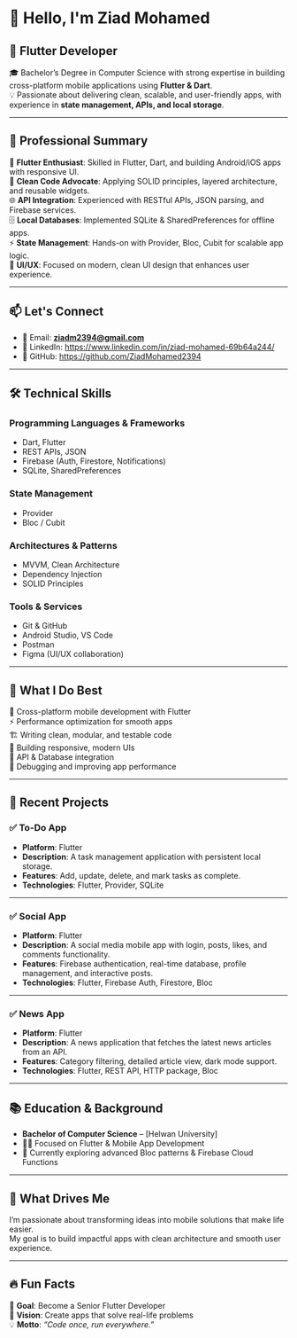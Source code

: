 # 👋 Hello, I'm Ziad Mohamed  
## 🚀 Flutter Developer 

🎓 Bachelor’s Degree in Computer Science with strong expertise in building cross-platform mobile applications using **Flutter & Dart**.  
💡 Passionate about delivering clean, scalable, and user-friendly apps, with experience in **state management, APIs, and local storage**.  

---

## 💼 Professional Summary  

📱 **Flutter Enthusiast**: Skilled in Flutter, Dart, and building Android/iOS apps with responsive UI.  
🎯 **Clean Code Advocate**: Applying SOLID principles, layered architecture, and reusable widgets.  
🌐 **API Integration**: Experienced with RESTful APIs, JSON parsing, and Firebase services.  
🗄️ **Local Databases**: Implemented SQLite & SharedPreferences for offline apps.  
⚡ **State Management**: Hands-on with Provider, Bloc, Cubit for scalable app logic.  
🎨 **UI/UX**: Focused on modern, clean UI design that enhances user experience.  

---

## 📫 Let's Connect  

- 📧 Email: **ziadm2394@gmail.com**  
- 💼 LinkedIn: https://www.linkedin.com/in/ziad-mohamed-69b64a244/ 
- 🐙 GitHub: https://github.com/ZiadMohamed2394  

---

## 🛠️ Technical Skills  

### Programming Languages & Frameworks  
- Dart, Flutter  
- REST APIs, JSON  
- Firebase (Auth, Firestore, Notifications)  
- SQLite, SharedPreferences  

### State Management  
- Provider  
- Bloc / Cubit  

### Architectures & Patterns  
- MVVM, Clean Architecture  
- Dependency Injection  
- SOLID Principles  

### Tools & Services  
- Git & GitHub  
- Android Studio, VS Code  
- Postman  
- Figma (UI/UX collaboration)  

---

## 🎯 What I Do Best  

📱 Cross-platform mobile development with Flutter  
⚡ Performance optimization for smooth apps  
🏗️ Writing clean, modular, and testable code  
🎨 Building responsive, modern UIs  
🔌 API & Database integration  
🔧 Debugging and improving app performance  

---

## 🌟 Recent Projects  

### ✅ To-Do App  
- **Platform**: Flutter  
- **Description**: A task management application with persistent local storage.  
- **Features**: Add, update, delete, and mark tasks as complete.  
- **Technologies**: Flutter, Provider, SQLite  

---

### ✅ Social App  
- **Platform**: Flutter  
- **Description**: A social media mobile app with login, posts, likes, and comments functionality.  
- **Features**: Firebase authentication, real-time database, profile management, and interactive posts.  
- **Technologies**: Flutter, Firebase Auth, Firestore, Bloc  

---

### ✅ News App  
- **Platform**: Flutter  
- **Description**: A news application that fetches the latest news articles from an API.  
- **Features**: Category filtering, detailed article view, dark mode support.  
- **Technologies**: Flutter, REST API, HTTP package, Bloc   

---

## 📚 Education & Background  

- **Bachelor of Computer Science** – [Helwan University]  
- 👨‍💻 Focused on Flutter & Mobile App Development  
- 📖 Currently exploring advanced Bloc patterns & Firebase Cloud Functions  

---

## 🚀 What Drives Me  

I’m passionate about transforming ideas into mobile solutions that make life easier.  
My goal is to build impactful apps with clean architecture and smooth user experience.  

---

## 🔥 Fun Facts  

🎯 **Goal**: Become a Senior Flutter Developer  
📱 **Vision**: Create apps that solve real-life problems  
💡 **Motto**: *“Code once, run everywhere.”*  
